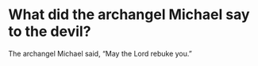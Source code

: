 # What did the archangel Michael say to the devil?

The archangel Michael said, “May the Lord rebuke you.”

